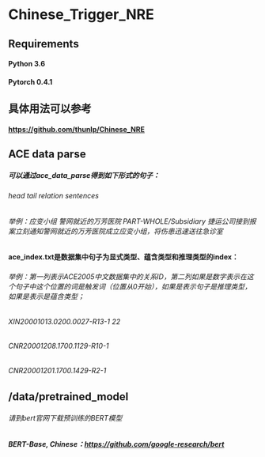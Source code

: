 # Chinese_Trigger_NRE
## Requirements
#### Python 3.6
#### Pytorch 0.4.1
## 具体用法可以参考
#### https://github.com/thunlp/Chinese_NRE
## ACE data parse
##### 可以通过ace_data_parse得到如下形式的句子：
###### head  tail  relation  sentences
###### 举例：应变小组 	警网就近的万芳医院	 PART-WHOLE/Subsidiary	 捷运公司接到报案立刻通知警网就近的万芳医院成立应变小组，将伤患迅速送往急诊室
#### ace_index.txt是数据集中句子为显式类型、蕴含类型和推理类型的index：
###### 举例：第一列表示ACE2005中文数据集中的关系ID，第二列如果是数字表示在这个句子中这个位置的词是触发词（位置从0开始），如果是<infer>表示句子是推理类型，如果是<omit>表示是蕴含类型；
###### XIN20001013.0200.0027-R13-1       	22
###### CNR20001208.1700.1129-R10-1	   <infer>
###### CNR20001201.1700.1429-R2-1  	<omit>

## /data/pretrained_model
###### 请到bert官网下载预训练的BERT模型
##### BERT-Base, Chinese：https://github.com/google-research/bert
